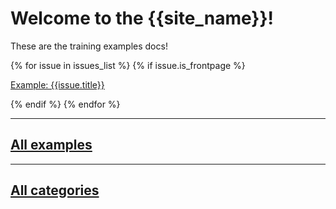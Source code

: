 # Welcome to the {{site_name}}!

These are the training examples docs!


{% for issue in issues_list %}
{% if issue.is_frontpage %}

[Example: {{issue.title}}]({{issue.output_filename}})

{% endif %}
{% endfor %}

---

## [All examples](examples.md)

---

## [All categories](labels.md)
